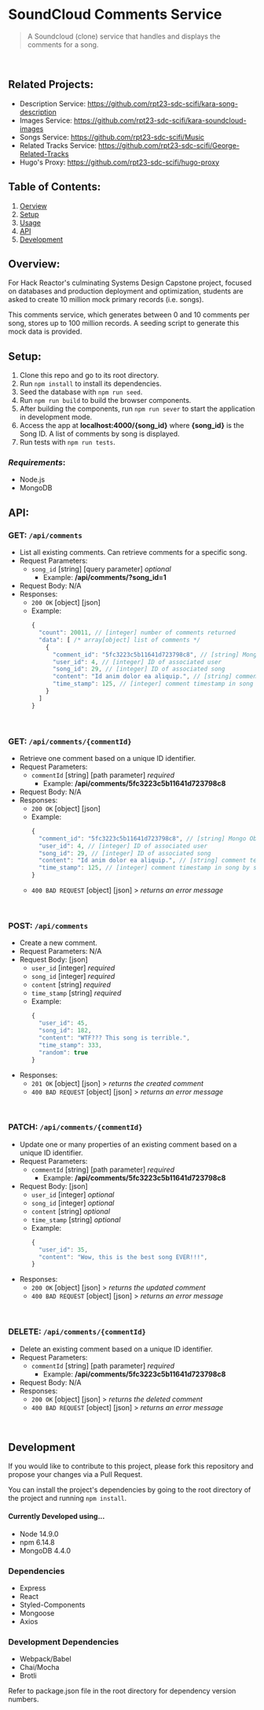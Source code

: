 # SoundCloud Comments Service

> A Soundcloud (clone) service that handles and displays the comments for a song.

&nbsp;

## Related Projects:

- Description Service: https://github.com/rpt23-sdc-scifi/kara-song-description
- Images Service: https://github.com/rpt23-sdc-scifi/kara-soundcloud-images
- Songs Service: https://github.com/rpt23-sdc-scifi/Music
- Related Tracks Service: https://github.com/rpt23-sdc-scifi/George-Related-Tracks
- Hugo's Proxy: https://github.com/rpt23-sdc-scifi/hugo-proxy

## Table of Contents:

1. [Oerview](#overview)
1. [Setup](#setup)
1. [Usage](#usage)
1. [API](#api)
1. [Development](#development)

## Overview:

For Hack Reactor's culminating Systems Design Capstone project, focused on databases and production deployment and optimization, students are asked to create 10 million mock primary records (i.e. songs).

This comments service, which generates between 0 and 10 comments per song, stores up to 100 million records. A seeding script to generate this mock data is provided.

## Setup:

1. Clone this repo and go to its root directory.
1. Run `npm install` to install its dependencies.
1. Seed the database with `npm run seed`.
1. Run `npm run build` to build the browser components.
1. After building the components, run `npm run sever` to start the application in development mode.
1. Access the app at **localhost:4000/{song_id}** where **{song_id}** is the Song ID. A list of comments by song is displayed.
1. Run tests with `npm run tests`.

### _Requirements_:

- Node.js
- MongoDB

## API:

### GET: `/api/comments`

- List all existing comments. Can retrieve comments for a specific song.
- Request Parameters:
  - `song_id` [string] [query parameter] *optional*
    - Example: **/api/comments/?song_id=1**
- Request Body: N/A
- Responses:
  - `200 OK` [object] [json]
  - Example:
    ```javascript
    {
      "count": 20011, // [integer] number of comments returned
      "data": [ /* array[object] list of comments */
        {
          "comment_id": "5fc3223c5b11641d723798c8", // [string] Mongo ObjectID; unique identifier
          "user_id": 4, // [integer] ID of associated user
          "song_id": 29, // [integer] ID of associated song
          "content": "Id anim dolor ea aliquip.", // [string] comment text
          "time_stamp": 125, // [integer] comment timestamp in song by seconds
        }
      ]
    }
    ```

&nbsp;

### GET: `/api/comments/{commentId}`

- Retrieve one comment based on a unique ID identifier.
- Request Parameters:
  - `commentId` [string] [path parameter] *required*
    - Example: **/api/comments/5fc3223c5b11641d723798c8**
- Request Body: N/A
- Responses:
  - `200 OK` [object] [json]
  - Example:
    ```javascript
    {
      "comment_id": "5fc3223c5b11641d723798c8", // [string] Mongo ObjectID; unique identifier
      "user_id": 4, // [integer] ID of associated user
      "song_id": 29, // [integer] ID of associated song
      "content": "Id anim dolor ea aliquip.", // [string] comment text
      "time_stamp": 125, // [integer] comment timestamp in song by seconds
    }
    ```
  - `400 BAD REQUEST` [object] [json] > *returns an error message*

&nbsp;

### POST: `/api/comments`
- Create a new comment.
- Request Parameters: N/A
- Request Body: [json]
    - `user_id` [integer] *required*
    - `song_id` [integer] *required*
    - `content` [string] *required*
    - `time_stamp` [string] *required*
  - Example:
    ```javascript
    {
      "user_id": 45,
      "song_id": 182,
      "content": "WTF??? This song is terrible.",
      "time_stamp": 333,
      "random": true
    }
    ```
- Responses:
  - `201 OK` [object] [json] > *returns the created comment*
  - `400 BAD REQUEST` [object] [json] > *returns an error message*

&nbsp;

### PATCH: `/api/comments/{commentId}`
- Update one or many properties of an existing comment based on a unique ID identifier.
- Request Parameters:
  - `commentId` [string] [path parameter] *required*
    - Example: **/api/comments/5fc3223c5b11641d723798c8**
- Request Body: [json]
    - `user_id` [integer] *optional*
    - `song_id` [integer] *optional*
    - `content` [string] *optional*
    - `time_stamp` [string] *optional*
  - Example:
    ```javascript
    {
      "user_id": 35,
      "content": "Wow, this is the best song EVER!!!",
    }
    ```
- Responses:
  - `200 OK` [object] [json] > *returns the updated comment*
  - `400 BAD REQUEST` [object] [json] > *returns an error message*

&nbsp;

### DELETE: `/api/comments/{commentId}`
- Delete an existing comment based on a unique ID identifier.
- Request Parameters:
  - `commentId` [string] [path parameter] *required*
    - Example: **/api/comments/5fc3223c5b11641d723798c8**
- Request Body: N/A
- Responses:
  - `200 OK` [object] [json] > *returns the deleted comment*
  - `400 BAD REQUEST` [object] [json] > *returns an error message*

&nbsp;

## Development

If you would like to contribute to this project, please fork this repository and propose your changes via a Pull Request.

You can install the project's dependencies by going to the root directory of the project and running `npm install`.

#### Currently Developed using...

- Node 14.9.0
- npm 6.14.8
- MongoDB 4.4.0

### Dependencies

- Express
- React
- Styled-Components
- Mongoose
- Axios

### Development Dependencies

- Webpack/Babel
- Chai/Mocha
- Brotli

Refer to package.json file in the root directory for dependency version numbers.
